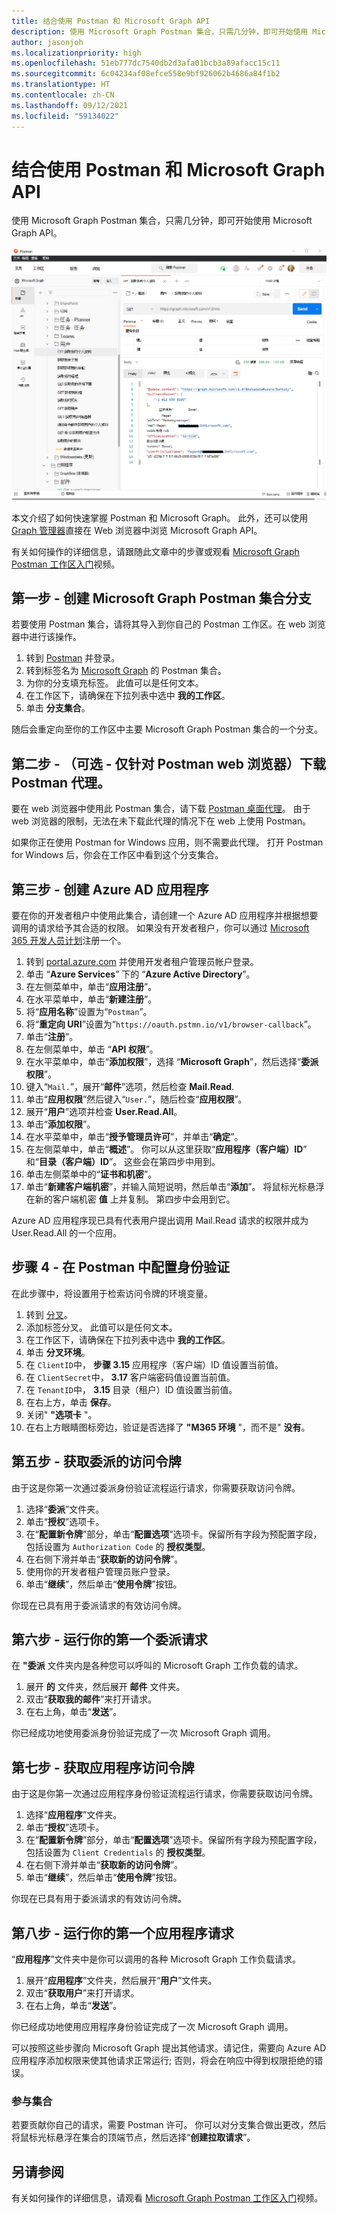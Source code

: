 ```yaml
---
title: 结合使用 Postman 和 Microsoft Graph API
description: 使用 Microsoft Graph Postman 集合，只需几分钟，即可开始使用 Microsoft Graph API。
author: jasonjoh
ms.localizationpriority: high
ms.openlocfilehash: 51eb777dc7540db2d3afa01bcb3a89afacc15c11
ms.sourcegitcommit: 6c04234af08efce558e9bf926062b4686a84f1b2
ms.translationtype: HT
ms.contentlocale: zh-CN
ms.lasthandoff: 09/12/2021
ms.locfileid: "59134022"
---
```

# <a name="use-postman-with-the-microsoft-graph-api"></a>结合使用 Postman 和 Microsoft Graph API

使用 Microsoft Graph Postman 集合，只需几分钟，即可开始使用 Microsoft Graph API。

![Postman 图像](images/postman-screenshot.png)

本文介绍了如何快速掌握 Postman 和 Microsoft Graph。 此外，还可以使用 [Graph 管理器](https://developer.microsoft.com/graph/graph-explorer)直接在 Web 浏览器中浏览 Microsoft Graph API。

有关如何操作的详细信息，请跟随此文章中的步骤或观看 [Microsoft Graph Postman 工作区入门](https://youtu.be/3RTHY3jScmA)视频。

## <a name="step-1---forking-the-microsoft-graph-postman-collection"></a>第一步 - 创建 Microsoft Graph Postman 集合分支

若要使用 Postman 集合，请将其导入到你自己的 Postman 工作区。在 web 浏览器中进行该操作。

1. 转到 [Postman](https://www.postman.com/) 并登录。
1. 转到标签名为 [Microsoft Graph](https://www.postman.com/microsoftgraph/workspace/microsoft-graph/collection/455214-085f7047-1bec-4570-9ed0-3a7253be148c/fork) 的 Postman 集合。
1. 为你的分支填充标签。 此值可以是任何文本。
1. 在工作区下，请确保在下拉列表中选中 **我的工作区**。
1. 单击 **分支集合**。

随后会重定向至你的工作区中主要 Microsoft Graph Postman 集合的一个分支。

## <a name="step-2---optional---postman-web-browser-only-download-the-postman-agent"></a>第二步 - （可选 - 仅针对 Postman web 浏览器）下载 Postman 代理。

要在 web 浏览器中使用此 Postman 集合，请下载 [Postman 桌面代理](https://www.postman.com/downloads)。 由于 web 浏览器的限制，无法在未下载此代理的情况下在 web 上使用 Postman。

如果你正在使用 Postman for Windows 应用，则不需要此代理。 打开 Postman for Windows 后，你会在工作区中看到这个分支集合。

## <a name="step-3---create-an-azure-ad-application"></a>第三步 - 创建 Azure AD 应用程序

要在你的开发者租户中使用此集合，请创建一个 Azure AD 应用程序并根据想要调用的请求给予其合适的权限。 如果没有开发者租户，你可以通过 [Microsoft 365 开发人员计划](https://developer.microsoft.com/microsoft-365/dev-program)注册一个。

1. 转到 [portal.azure.com](https://portal.azure.com/) 并使用开发者租户管理员帐户登录。
1. 单击 “**Azure Services**” 下的 “**Azure Active Directory**”。
1. 在左侧菜单中，单击“**应用注册**”。
1. 在水平菜单中，单击“**新建注册**”。
1. 将“**应用名称**”设置为“`Postman`”。
1. 将“**重定向 URI**”设置为“`https://oauth.pstmn.io/v1/browser-callback`”。
1. 单击“**注册**”。
1. 在左侧菜单中，单击 “**API 权限**”。
1. 在水平菜单中，单击“**添加权限**”，选择 “**Microsoft Graph**”，然后选择“**委派权限**”。
1. 键入“`Mail.`”，展开“**邮件**”选项，然后检查 **Mail.Read**.
1. 单击“**应用权限**”然后键入“`User.`”，随后检查“**应用权限**”。
1. 展开“**用户**”选项并检查 **User.Read.All**。
1. 单击“**添加权限**”。
1. 在水平菜单中，单击“**授予管理员许可**”，并单击“**确定**”。
1. 在左侧菜单中，单击“**概述**”。 你可以从这里获取“**应用程序（客户端）ID**” 和“**目录（客户端）ID**”。 这些会在第四步中用到。
1. 单击左侧菜单中的“**证书和机密**”。
1. 单击“**新建客户端机密**”，并输入简短说明，然后单击“**添加**”。 将鼠标光标悬浮在新的客户端机密 **值** 上并复制。 第四步中会用到它。

Azure AD 应用程序现已具有代表用户提出调用 Mail.Read 请求的权限并成为 User.Read.All 的一个应用。

## <a name="step-4---configuring-authentication-in-postman"></a>步骤 4 - 在 Postman 中配置身份验证

在此步骤中，将设置用于检索访问令牌的环境变量。

1. 转到 [分叉](https://www.postman.com/microsoftgraph/workspace/microsoft-graph/environment/455214-efbc69b2-69bd-402e-9e72-850b3a49bb21/fork)。
1. 添加标签分叉。 此值可以是任何文本。
1. 在工作区下，请确保在下拉列表中选中 **我的工作区**。
1. 单击 **分叉环境**。
1. 在 `ClientID`中， **步骤 3.15** 应用程序（客户端）ID 值设置当前值。
1. 在 `ClientSecret`中， **3.17** 客户端密码值设置当前值。
1. 在 `TenantID`中， **3.15** 目录（租户）ID 值设置当前值。
1. 在右上方，单击 **保存**。
1. 关闭" **"选项卡** "。
1. 在右上方眼睛图标旁边，验证是否选择了 **"M365 环境** "，而不是" **没有**。

## <a name="step-5---get-a-delegated-access-token"></a>第五步 - 获取委派的访问令牌

由于这是你第一次通过委派身份验证流程运行请求，你需要获取访问令牌。

1. 选择“**委派**”文件夹。
1. 单击“**授权**”选项卡。
1. 在“**配置新令牌**”部分，单击“**配置选项**”选项卡。保留所有字段为预配置字段，包括设置为 `Authorization Code` 的 **授权类型**。
1. 在右侧下滑并单击“**获取新的访问令牌**”。
1. 使用你的开发者租户管理员账户登录。
1. 单击“**继续**”，然后单击“**使用令牌**”按钮。

你现在已具有用于委派请求的有效访问令牌。

## <a name="step-6---run-your-first-delegated-request"></a>第六步 - 运行你的第一个委派请求

在 **"委派** 文件夹内是各种您可以呼叫的 Microsoft Graph 工作负载的请求。

1. 展开 **的** 文件夹，然后展开 **邮件** 文件夹。
1. 双击“**获取我的邮件**”来打开请求。
1. 在右上角，单击“**发送**”。

你已经成功地使用委派身份验证完成了一次 Microsoft Graph 调用。

## <a name="step-7---get-an-application-access-token"></a>第七步 - 获取应用程序访问令牌

由于这是你第一次通过应用程序身份验证流程运行请求，你需要获取访问令牌。

1. 选择“**应用程序**”文件夹。
1. 单击“**授权**”选项卡。
1. 在“**配置新令牌**”部分，单击“**配置选项**”选项卡。保留所有字段为预配置字段，包括设置为 `Client Credentials` 的 **授权类型**。
1. 在右侧下滑并单击“**获取新的访问令牌**”。
1. 单击“**继续**”，然后单击“**使用令牌**”按钮。

你现在已具有用于委派请求的有效访问令牌。

## <a name="step-8---run-your-first-application-request"></a>第八步 - 运行你的第一个应用程序请求

“**应用程序**”文件夹中是你可以调用的各种 Microsoft Graph 工作负载请求。

1. 展开“**应用程序**”文件夹，然后展开“**用户**”文件夹。
1. 双击“**获取用户**”来打开请求。
1. 在右上角，单击“**发送**”。

你已经成功地使用应用程序身份验证完成了一次 Microsoft Graph 调用。

可以按照这些步骤向 Microsoft Graph 提出其他请求。请记住，需要向 Azure AD 应用程序添加权限来使其他请求正常运行; 否则，将会在响应中得到权限拒绝的错误。

### <a name="contribute-to-the-collection"></a>参与集合

若要贡献你自己的请求，需要 Postman 许可。 你可以对分支集合做出更改，然后将鼠标光标悬浮在集合的顶端节点，然后选择“**创建拉取请求**”。

## <a name="see-also"></a>另请参阅

有关如何操作的详细信息，请观看 [Microsoft Graph Postman 工作区入门](https://youtu.be/3RTHY3jScmA)视频。
